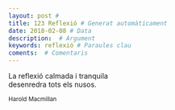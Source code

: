 ```yaml
---
layout: post #
title: 123 Reflexió # Generat automàticament
date: 2018-02-08 # Data
description:  # Argument
keywords: reflexió # Paraules clau
coments:  # Comentaris
---
```


La reflexió calmada i tranquila <br />
desenredra tots els nusos. <br />

<small>Harold Macmillan</small>
